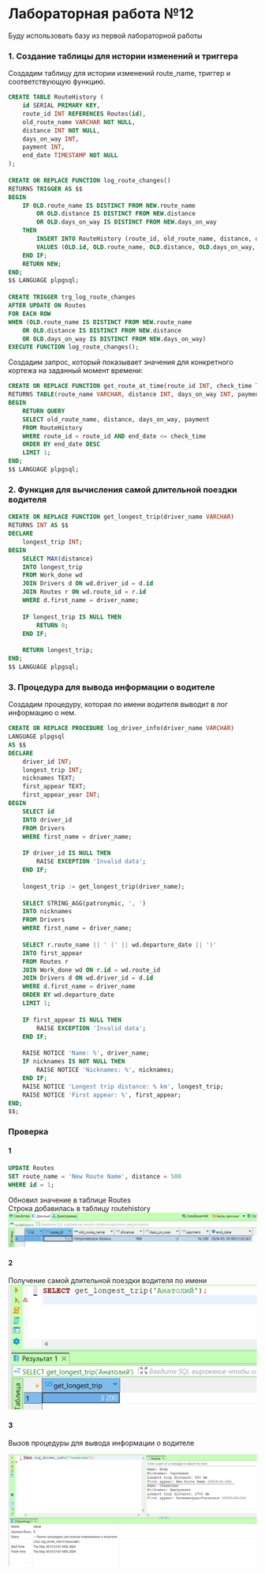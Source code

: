 # Лабораторная работа №12


Буду использовать базу из первой лабораторной работы

### 1. Создание таблицы для истории изменений и триггера

Создадим таблицу для истории изменений route_name, триггер и соответствующую функцию.

```sql
CREATE TABLE RouteHistory (
    id SERIAL PRIMARY KEY,
    route_id INT REFERENCES Routes(id),
    old_route_name VARCHAR NOT NULL,
    distance INT NOT NULL,
    days_on_way INT,
    payment INT,
    end_date TIMESTAMP NOT NULL
);

CREATE OR REPLACE FUNCTION log_route_changes() 
RETURNS TRIGGER AS $$
BEGIN
    IF OLD.route_name IS DISTINCT FROM NEW.route_name 
        OR OLD.distance IS DISTINCT FROM NEW.distance
        OR OLD.days_on_way IS DISTINCT FROM NEW.days_on_way
    THEN
        INSERT INTO RouteHistory (route_id, old_route_name, distance, days_on_way, payment, end_date)
        VALUES (OLD.id, OLD.route_name, OLD.distance, OLD.days_on_way, OLD.payment, NOW());
    END IF;
    RETURN NEW;
END;
$$ LANGUAGE plpgsql;

CREATE TRIGGER trg_log_route_changes
AFTER UPDATE ON Routes
FOR EACH ROW
WHEN (OLD.route_name IS DISTINCT FROM NEW.route_name 
    OR OLD.distance IS DISTINCT FROM NEW.distance
    OR OLD.days_on_way IS DISTINCT FROM NEW.days_on_way)
EXECUTE FUNCTION log_route_changes();

```

Создадим запрос, который показывает значения для конкретного кортежа на заданный момент времени:

```sql
CREATE OR REPLACE FUNCTION get_route_at_time(route_id INT, check_time TIMESTAMP)
RETURNS TABLE(route_name VARCHAR, distance INT, days_on_way INT, payment INT) AS $$
BEGIN
    RETURN QUERY
    SELECT old_route_name, distance, days_on_way, payment
    FROM RouteHistory
    WHERE route_id = route_id AND end_date <= check_time
    ORDER BY end_date DESC
    LIMIT 1;
END;
$$ LANGUAGE plpgsql;
```

### 2. Функция для вычисления самой длительной поездки водителя

```sql
CREATE OR REPLACE FUNCTION get_longest_trip(driver_name VARCHAR)
RETURNS INT AS $$
DECLARE
    longest_trip INT;
BEGIN
    SELECT MAX(distance)
    INTO longest_trip
    FROM Work_done wd
    JOIN Drivers d ON wd.driver_id = d.id
    JOIN Routes r ON wd.route_id = r.id
    WHERE d.first_name = driver_name;

    IF longest_trip IS NULL THEN
        RETURN 0;
    END IF;

    RETURN longest_trip;
END;
$$ LANGUAGE plpgsql;
```

### 3. Процедура для вывода информации о водителе

Создадим процедуру, которая по имени водителя выводит в лог информацию о нем.

```sql
CREATE OR REPLACE PROCEDURE log_driver_info(driver_name VARCHAR)
LANGUAGE plpgsql
AS $$
DECLARE
    driver_id INT;
    longest_trip INT;
    nicknames TEXT;
    first_appear TEXT;
    first_appear_year INT;
BEGIN
    SELECT id
    INTO driver_id
    FROM Drivers
    WHERE first_name = driver_name;

    IF driver_id IS NULL THEN
        RAISE EXCEPTION 'Invalid data';
    END IF;

    longest_trip := get_longest_trip(driver_name);

    SELECT STRING_AGG(patronymic, ', ')
    INTO nicknames
    FROM Drivers
    WHERE first_name = driver_name;

    SELECT r.route_name || ' (' || wd.departure_date || ')'
    INTO first_appear
    FROM Routes r
    JOIN Work_done wd ON r.id = wd.route_id
    JOIN Drivers d ON wd.driver_id = d.id
    WHERE d.first_name = driver_name
    ORDER BY wd.departure_date
    LIMIT 1;

    IF first_appear IS NULL THEN
        RAISE EXCEPTION 'Invalid data';
    END IF;

    RAISE NOTICE 'Name: %', driver_name;
    IF nicknames IS NOT NULL THEN
        RAISE NOTICE 'Nicknames: %', nicknames;
    END IF;
    RAISE NOTICE 'Longest trip distance: % km', longest_trip;
    RAISE NOTICE 'First appear: %', first_appear;
END;
$$;
```


### Проверка 

#### 1
```sql
UPDATE Routes
SET route_name = 'New Route Name', distance = 500
WHERE id = 1;
```
Обновил значение в таблице Routes <br>
Строка добавилась в таблицу routehistory
<img src="images/2.png">


#### 2 
 Получение самой длительной поездки водителя по имени
<img src="images/3.png">


#### 3 
Вызов процедуры для вывода информации о водителе

<img src="images/4.png">






